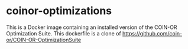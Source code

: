 # coinor-optimizations
This is a Docker image containing an installed version of the COIN-OR Optimization Suite.
This dockerfile is a clone of https://github.com/coin-or/COIN-OR-OptimizationSuite
